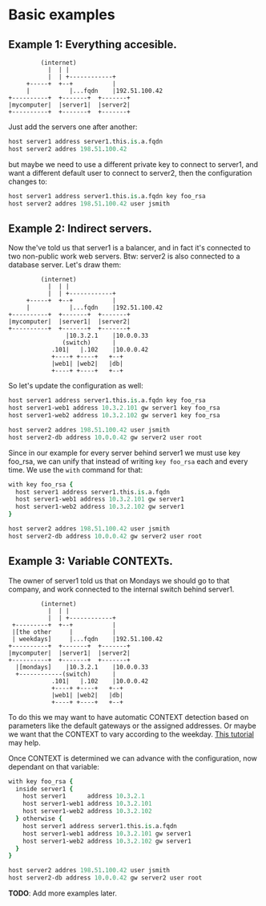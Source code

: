 # Basic examples

## Example 1: Everything accesible.

```
         (internet)
           |  | |
           |  | +------------+
     +-----+  +--+           |
     |           |...fqdn    |192.51.100.42
+----------+  +-------+  +-------+
|mycomputer|  |server1|  |server2|
+----------+  +-------+  +-------+
```

Just add the servers one after another:

```tcl
host server1 address server1.this.is.a.fqdn
host server2 addres 198.51.100.42
```

but maybe we need to use a different private key to connect to server1, and want a different default user to connect to server2, then the configuration changes to:

```tcl
host server1 address server1.this.is.a.fqdn key foo_rsa
host server2 addres 198.51.100.42 user jsmith
```

## Example 2: Indirect servers.

Now the've told us that server1 is a balancer, and in fact it's connected to two non-public work web servers. Btw: server2 is also connected to a database server. Let's draw them:
```
         (internet)
           |  | |
           |  | +------------+
     +-----+  +--+           |
     |           |...fqdn    |192.51.100.42
+----------+  +-------+  +-------+
|mycomputer|  |server1|  |server2|
+----------+  +-------+  +-------+
                |10.3.2.1    |10.0.0.33
               (switch)      |
            .101|   |.102    |10.0.0.42
            +----+ +----+   +--+
            |web1| |web2|   |db|
            +----+ +----+   +--+
```

So let's update the configuration as well:

```tcl
host server1 address server1.this.is.a.fqdn key foo_rsa
host server1-web1 address 10.3.2.101 gw server1 key foo_rsa
host server1-web2 address 10.3.2.102 gw server1 key foo_rsa

host server2 addres 198.51.100.42 user jsmith
host server2-db address 10.0.0.42 gw server2 user root
```

Since in our example for every server behind server1 we must use key foo\_rsa, we can unify that instead of writing `key foo_rsa` each and every time. We use the `with` command for that:

```tcl
with key foo_rsa {
  host server1 address server1.this.is.a.fqdn
  host server1-web1 address 10.3.2.101 gw server1
  host server1-web2 address 10.3.2.102 gw server1
}

host server2 addres 198.51.100.42 user jsmith
host server2-db address 10.0.0.42 gw server2 user root
```

## Example 3: Variable CONTEXTs.

The owner of server1 told us that on Mondays we should go to that company, and work connected to the internal switch behind server1.

```
         (internet)
           |  | |
           |  | +------------+
 +---------+  +--+           |
 |[the other     |           |
 | weekdays]     |...fqdn    |192.51.100.42
+----------+  +-------+  +-------+
|mycomputer|  |server1|  |server2|
+----------+  +-------+  +-------+
  |[mondays]    |10.3.2.1    |10.0.0.33
  +------------(switch)      |
            .101|   |.102    |10.0.0.42
            +----+ +----+   +--+
            |web1| |web2|   |db|
            +----+ +----+   +--+
```

To do this we may want to have automatic CONTEXT detection based on parameters like the default gateways or the assigned addresses. Or maybe we want that the CONTEXT to vary according to the weekday. [This tutorial](context.md) may help.

Once CONTEXT is determined we can advance with the configuration, now dependant on that variable:

```tcl
with key foo_rsa {
  inside server1 {
    host server1      address 10.3.2.1
    host server1-web1 address 10.3.2.101
    host server1-web2 address 10.3.2.102
  } otherwise {
    host server1 address server1.this.is.a.fqdn
    host server1-web1 address 10.3.2.101 gw server1
    host server1-web2 address 10.3.2.102 gw server1
  }
}

host server2 addres 198.51.100.42 user jsmith
host server2-db address 10.0.0.42 gw server2 user root
```

**TODO**: Add more examples later.

